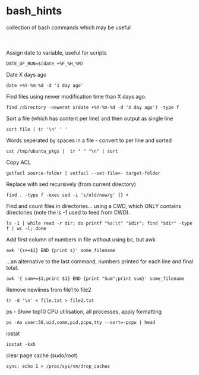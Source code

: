 # bash_hints
collection of bash commands which may be useful
<br>
<br>
<br>
<br>
Assign date to variable, useful for scripts

``DATE_OF_RUN=$(date +%F_%H_%M)``

Date X days ago

``date +%Y-%m-%d -d '1 day ago'``

Find files using newer modification time than X days ago.

``find /directory -newermt $(date +%Y-%m-%d -d 'X day ago') -type f``


Sort a file (which has content per line) and then output as single line

```sort file | tr '\n' ' '```

Words seperated by spaces in a file - convert to per line and sorted

```cat /tmp/ubuntu_pkgs |  tr " " "\n" | sort```

Copy ACL

```getfacl source-folder | setfacl --set-file=- target-folder```

Replace with sed recursively (from current directory)

```find . -type f -exec sed -i 's/old/new/g' {} +```

Find and count files in directories... using a CWD, which ONLY contains directories (note the ls -1 used to feed from CWD).

```ls -1 | while read -r dir; do printf "%s:\t" "$dir"; find "$dir" -type f | wc -l; done```

Add first column of numbers in file without using bc, but awk

```awk '{s+=$1} END {print s}' some_filename```

...an alternative to the last command, numbers printed for each line and final total.

```awk '{ sum+=$1;print $1} END {print "Sum";print sum}' some_filename```

Remove newlines from file1 to file2

``tr -d '\n' < file.txt > file2.txt``


ps - Show top10 CPU utilisation, all processes, apply formatting

``ps -Ao user:50,uid,comm,pid,pcpu,tty --sort=-pcpu | head ``

iostat

``iostat -kxh``

clear page cache (sudo/root)

``sync; echo 1 > /proc/sys/vm/drop_caches``

